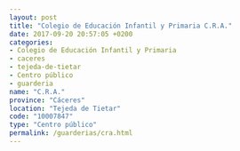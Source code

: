```yaml
---
layout: post
title: "Colegio de Educación Infantil y Primaria C.R.A."
date: 2017-09-20 20:57:05 +0200
categories:
- Colegio de Educación Infantil y Primaria
- caceres
- tejeda-de-tietar
- Centro público
- guarderia
name: "C.R.A."
province: "Cáceres"
location: "Tejeda de Tietar"
code: "10007847"
type: "Centro público"
permalink: /guarderias/cra.html
---
```

